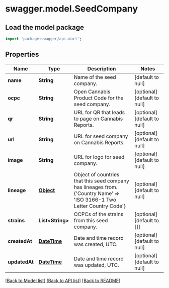 # swagger.model.SeedCompany

## Load the model package
```dart
import 'package:swagger/api.dart';
```

## Properties
Name | Type | Description | Notes
------------ | ------------- | ------------- | -------------
**name** | **String** | Name of the seed company. | [default to null]
**ocpc** | **String** | Open Cannabis Product Code for the seed company. | [optional] [default to null]
**qr** | **String** | URL for QR that leads to page on Cannabis Reports. | [optional] [default to null]
**url** | **String** | URL for seed company on Cannabis Reports. | [optional] [default to null]
**image** | **String** | URL for logo for seed company. | [optional] [default to null]
**lineage** | [**Object**](Object.md) | Object of countries that this seed company has lineages from. {&#39;Country Name&#39; &#x3D;&gt; &#39;ISO 3166-1 Two Letter Country Code&#39;} | [optional] [default to null]
**strains** | **List&lt;String&gt;** | OCPCs of the strains from this seed company. | [optional] [default to []]
**createdAt** | [**DateTime**](DateTime.md) | Date and time record was created, UTC. | [optional] [default to null]
**updatedAt** | [**DateTime**](DateTime.md) | Date and time record was updated, UTC. | [optional] [default to null]

[[Back to Model list]](../README.md#documentation-for-models) [[Back to API list]](../README.md#documentation-for-api-endpoints) [[Back to README]](../README.md)


